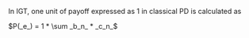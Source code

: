 In IGT, one unit of payoff expressed as 1 in classical PD is calculated as  

$P(_e_) = 1 * \sum _b_n_ * _c_n_$
